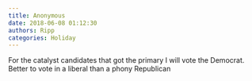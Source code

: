 ```yaml
---
title: Anonymous
date: 2018-06-08 01:12:30
authors: Ripp
categories: Holiday
---
```


 For the catalyst candidates that got the primary I will vote the Democrat.  Better to vote in a liberal than a phony Republican
